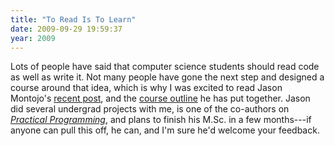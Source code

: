 ```yaml
---
title: "To Read Is To Learn"
date: 2009-09-29 19:59:37
year: 2009
---
```

Lots of people have said that computer science students should read code as well as write it.  Not many people have gone the next step and designed a course around that idea, which is why I was excited to read Jason Montojo's <a href="http://www.jaysnothere.com/blog/?p=74">recent post</a>, and the <a href="http://www.jaysnothere.com/cs-art-history/">course outline</a> he has put together.  Jason did several undergrad projects with me, is one of the co-authors on <a href="http://pyre.third-bit.com/blog/archives/category/practical-programming"><em>Practical Programming</em></a>, and plans to finish his M.Sc. in a few months---if anyone can pull this off, he can, and I'm sure he'd welcome your feedback.
